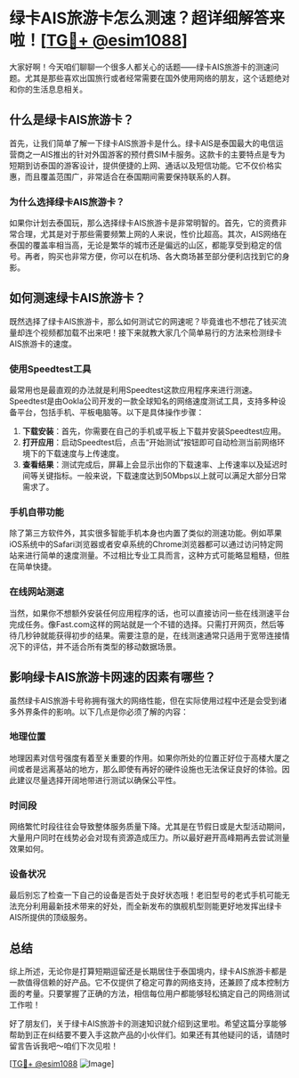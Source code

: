 # 绿卡AIS旅游卡怎么测速？超详细解答来啦！[[TG💪+ @esim1088](https://t.me/s/esim1088)]

大家好啊！今天咱们聊聊一个很多人都关心的话题——绿卡AIS旅游卡的测速问题。尤其是那些喜欢出国旅行或者经常需要在国外使用网络的朋友，这个话题绝对和你的生活息息相关。

## 什么是绿卡AIS旅游卡？

首先，让我们简单了解一下绿卡AIS旅游卡是什么。绿卡AIS是泰国最大的电信运营商之一AIS推出的针对外国游客的预付费SIM卡服务。这款卡的主要特点是专为短期到访泰国的游客设计，提供便捷的上网、通话以及短信功能。它不仅价格实惠，而且覆盖范围广，非常适合在泰国期间需要保持联系的人群。

### 为什么选择绿卡AIS旅游卡？

如果你计划去泰国玩，那么选择绿卡AIS旅游卡是非常明智的。首先，它的资费非常合理，尤其是对于那些需要频繁上网的人来说，性价比超高。其次，AIS网络在泰国的覆盖率相当高，无论是繁华的城市还是偏远的山区，都能享受到稳定的信号。再者，购买也非常方便，你可以在机场、各大商场甚至部分便利店找到它的身影。

## 如何测速绿卡AIS旅游卡？

既然选择了绿卡AIS旅游卡，那么如何测试它的网速呢？毕竟谁也不想花了钱买流量却连个视频都加载不出来吧！接下来就教大家几个简单易行的方法来检测绿卡AIS旅游卡的速度。

### 使用Speedtest工具

最常用也是最直观的办法就是利用Speedtest这款应用程序来进行测速。Speedtest是由Ookla公司开发的一款全球知名的网络速度测试工具，支持多种设备平台，包括手机、平板电脑等。以下是具体操作步骤：

1. **下载安装**：首先，你需要在自己的手机或平板上下载并安装Speedtest应用。
2. **打开应用**：启动Speedtest后，点击“开始测试”按钮即可自动检测当前网络环境下的下载速度与上传速度。
3. **查看结果**：测试完成后，屏幕上会显示出你的下载速率、上传速率以及延迟时间等关键指标。一般来说，下载速度达到50Mbps以上就可以满足大部分日常需求了。

### 手机自带功能

除了第三方软件外，其实很多智能手机本身也内置了类似的测速功能。例如苹果iOS系统中的Safari浏览器或者安卓系统的Chrome浏览器都可以通过访问特定网站来进行简单的速度测量。不过相比专业工具而言，这种方式可能略显粗糙，但胜在简单快捷。

### 在线网站测速

当然，如果你不想额外安装任何应用程序的话，也可以直接访问一些在线测速平台完成任务。像Fast.com这样的网站就是一个不错的选择。只需打开网页，然后等待几秒钟就能获得初步的结果。需要注意的是，在线测速通常只适用于宽带连接情况下的评估，并不适合所有类型的移动数据场景。

## 影响绿卡AIS旅游卡网速的因素有哪些？

虽然绿卡AIS旅游卡号称拥有强大的网络性能，但在实际使用过程中还是会受到诸多外界条件的影响。以下几点是你必须了解的内容：

### 地理位置

地理因素对信号强度有着至关重要的作用。如果你所处的位置正好位于高楼大厦之间或者是远离基站的地方，那么即使有再好的硬件设施也无法保证良好的体验。因此建议尽量选择开阔地带进行测试以确保公平性。

### 时间段

网络繁忙时段往往会导致整体服务质量下降。尤其是在节假日或是大型活动期间，大量用户同时在线势必会对现有资源造成压力。所以最好避开高峰期再去尝试测量效果如何。

### 设备状况

最后别忘了检查一下自己的设备是否处于良好状态哦！老旧型号的老式手机可能无法充分利用最新技术带来的好处，而全新发布的旗舰机型则能更好地发挥出绿卡AIS所提供的顶级服务。

## 总结

综上所述，无论你是打算短期逗留还是长期居住于泰国境内，绿卡AIS旅游卡都是一款值得信赖的好产品。它不仅提供了稳定可靠的网络支持，还兼顾了成本控制方面的考量。只要掌握了正确的方法，相信每位用户都能够轻松搞定自己的网络测试工作啦！

好了朋友们，关于绿卡AIS旅游卡的测速知识就介绍到这里啦。希望这篇分享能够帮助到正在纠结要不要入手这款产品的小伙伴们。如果还有其他疑问的话，请随时留言告诉我吧～咱们下次见啦！

[[TG💪+ @esim1088](https://t.me/s/esim1088) ![Image](https://i.postimg.cc/4NQfJmqS/Snipaste-2025-05-13-00-14-12.png)]